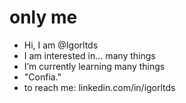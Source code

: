 # only me
- Hi, I am @Igorltds
- I am interested in... many things
- I’m currently learning many things
- "Confia."
- to reach me: linkedin.com/in/igorltds
